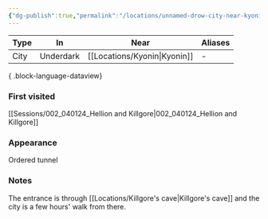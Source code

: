 ```yaml
---
{"dg-publish":true,"permalink":"/locations/unnamed-drow-city-near-kyonin/","tags":["location"],"noteIcon":"location"}
---
```


| Type | In        | Near       | Aliases |
| ---- | --------- | ---------- | ------- |
| City | Underdark | [[Locations/Kyonin\|Kyonin]] | \-      |

{ .block-language-dataview}
### First visited
[[Sessions/002_040124_Hellion and Killgore\|002_040124_Hellion and Killgore]]
### Appearance
Ordered tunnel
### Notes
The entrance is through [[Locations/Killgore's cave\|Killgore's cave]] and the city is a few hours' walk from there.